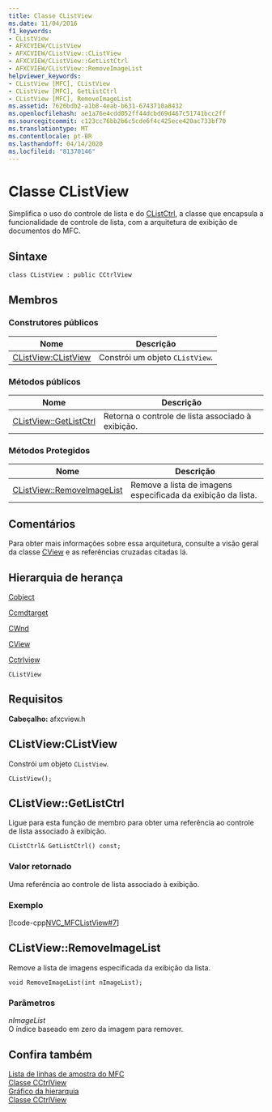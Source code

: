 ```yaml
---
title: Classe CListView
ms.date: 11/04/2016
f1_keywords:
- CListView
- AFXCVIEW/CListView
- AFXCVIEW/CListView::CListView
- AFXCVIEW/CListView::GetListCtrl
- AFXCVIEW/CListView::RemoveImageList
helpviewer_keywords:
- CListView [MFC], CListView
- CListView [MFC], GetListCtrl
- CListView [MFC], RemoveImageList
ms.assetid: 7626bdb2-a1b8-4eab-b631-6743710a8432
ms.openlocfilehash: ae1a76e4cdd052ff44dcbd69d467c51741bcc2ff
ms.sourcegitcommit: c123cc76bb2b6c5cde6f4c425ece420ac733bf70
ms.translationtype: MT
ms.contentlocale: pt-BR
ms.lasthandoff: 04/14/2020
ms.locfileid: "81370146"
---
```

# <a name="clistview-class"></a>Classe CListView

Simplifica o uso do controle de lista e do [CListCtrl](../../mfc/reference/clistctrl-class.md), a classe que encapsula a funcionalidade de controle de lista, com a arquitetura de exibição de documentos do MFC.

## <a name="syntax"></a>Sintaxe

```
class CListView : public CCtrlView
```

## <a name="members"></a>Membros

### <a name="public-constructors"></a>Construtores públicos

|Nome|Descrição|
|----------|-----------------|
|[CListView:CListView](#clistview)|Constrói um objeto `CListView`.|

### <a name="public-methods"></a>Métodos públicos

|Nome|Descrição|
|----------|-----------------|
|[CListView::GetListCtrl](#getlistctrl)|Retorna o controle de lista associado à exibição.|

### <a name="protected-methods"></a>Métodos Protegidos

|Nome|Descrição|
|----------|-----------------|
|[CListView::RemoveImageList](#removeimagelist)|Remove a lista de imagens especificada da exibição da lista.|

## <a name="remarks"></a>Comentários

Para obter mais informações sobre essa arquitetura, consulte a visão geral da classe [CView](../../mfc/reference/cview-class.md) e as referências cruzadas citadas lá.

## <a name="inheritance-hierarchy"></a>Hierarquia de herança

[Cobject](../../mfc/reference/cobject-class.md)

[Ccmdtarget](../../mfc/reference/ccmdtarget-class.md)

[CWnd](../../mfc/reference/cwnd-class.md)

[CView](../../mfc/reference/cview-class.md)

[Cctrlview](../../mfc/reference/cctrlview-class.md)

`CListView`

## <a name="requirements"></a>Requisitos

**Cabeçalho:** afxcview.h

## <a name="clistviewclistview"></a><a name="clistview"></a>CListView:CListView

Constrói um objeto `CListView`.

```
CListView();
```

## <a name="clistviewgetlistctrl"></a><a name="getlistctrl"></a>CListView::GetListCtrl

Ligue para esta função de membro para obter uma referência ao controle de lista associado à exibição.

```
CListCtrl& GetListCtrl() const;
```

### <a name="return-value"></a>Valor retornado

Uma referência ao controle de lista associado à exibição.

### <a name="example"></a>Exemplo

[!code-cpp[NVC_MFCListView#7](../../atl/reference/codesnippet/cpp/clistview-class_1.cpp)]

## <a name="clistviewremoveimagelist"></a><a name="removeimagelist"></a>CListView::RemoveImageList

Remove a lista de imagens especificada da exibição da lista.

```
void RemoveImageList(int nImageList);
```

### <a name="parameters"></a>Parâmetros

*nImageList*<br/>
O índice baseado em zero da imagem para remover.

## <a name="see-also"></a>Confira também

[Lista de linhas de amostra do MFC](../../overview/visual-cpp-samples.md)<br/>
[Classe CCtrlView](../../mfc/reference/cctrlview-class.md)<br/>
[Gráfico da hierarquia](../../mfc/hierarchy-chart.md)<br/>
[Classe CCtrlView](../../mfc/reference/cctrlview-class.md)
